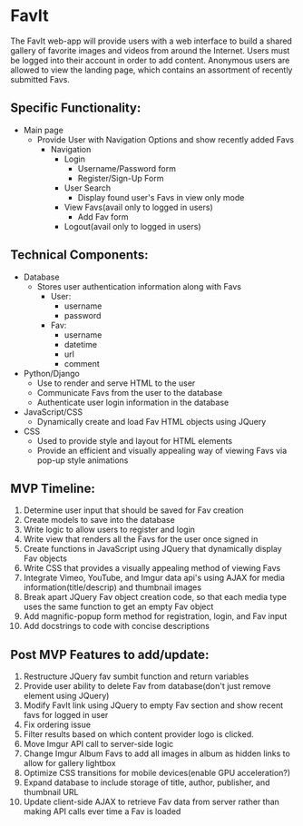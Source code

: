 # FavIt

The FavIt web-app will provide users with a web interface to build a shared
gallery of favorite images and videos from around the Internet. Users must be
logged into their account in order to add content. Anonymous users are
allowed to view the landing page, which contains an assortment of recently
submitted Favs.

## Specific Functionality:
+ Main page
  * Provide User with Navigation Options and show recently added Favs
    * Navigation
      * Login
        * Username/Password form
        * Register/Sign-Up Form
      * User Search
        * Display found user's Favs in view only mode
      * View Favs(avail only to logged in users)
        * Add Fav form
      * Logout(avail only to logged in users)

## Technical Components:
+ Database
  * Stores user authentication information along with Favs
    * User:
      * username
      * password
    * Fav:
      * username
      * datetime
      * url
      * comment
+ Python/Django
  * Use to render and serve HTML to the user
  * Communicate Favs from the user to the database
  * Authenticate user login information in the database
+ JavaScript/CSS
  * Dynamically create and load Fav HTML objects using JQuery
+ CSS
  * Used to provide style and layout for HTML elements
  * Provide an efficient and visually appealing way of viewing Favs via pop-up style animations

## MVP Timeline:
1. Determine user input that should be saved for Fav creation
1. Create models to save into the database
1. Write logic to allow users to register and login
1. Write view that renders all the Favs for the user once signed in
1. Create functions in JavaScript using JQuery that dynamically display Fav objects
1. Write CSS that provides a visually appealing method of viewing Favs
1. Integrate Vimeo, YouTube, and Imgur data api's using AJAX for media information(title/descrip) and thumbnail images
1. Break apart JQuery Fav object creation code, so that each media type uses the same function to get an empty Fav object
1. Add magnific-popup form method for registration, login, and Fav input
1. Add docstrings to code with concise descriptions

## Post MVP Features to add/update:
1. Restructure JQuery fav sumbit function and return variables
1. Provide user ability to delete Fav from database(don't just remove element using JQuery)
1. Modify FavIt link using JQuery to empty Fav section and show recent favs for logged in user
1. Fix ordering issue
1. Filter results based on which content provider logo is clicked.
1. Move Imgur API call to server-side logic
1. Change Imgur Album Favs to add all images in album as hidden links to allow for gallery lightbox
1. Optimize CSS transitions for mobile devices(enable GPU acceleration?)
1. Expand database to include storage of title, author, publisher, and thumbnail URL
1. Update client-side AJAX to retrieve Fav data from server rather than making API calls ever time a Fav is loaded
